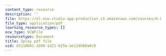 ```yaml
---
content_type: resource
description: ''
file: https://ol-ocw-studio-app-production.s3.amazonaws.com/courses/6-890-algorithmic-lower-bounds-fun-with-hardness-proofs-fall-2014/d31100411b981d21625aae116b68a0c9_ziViLYrf1Ak.pdf
file_type: application/pdf
learning_resource_types: []
ocw_type: OCWFile
resourcetype: Document
title: 3play pdf file
uid: d3110041-1b98-1d21-625a-ae116b68a0c9
---
```


